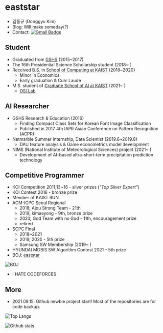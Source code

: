 # eaststar
- 김동규 (Donggyu Kim)
- Blog: Will make someday(?)
- Contact: [![Gmail Badge](https://img.shields.io/badge/Gmail-d14836?style=flat-square&logo=Gmail&logoColor=white&link=mailto:eaststar9979@gmail.com)](mailto:eaststar9979@gmail.com)

## Student
- Graduated from [GSHS](https://www.gs.hs.kr) (2015~2017)
- The 16th Presidential Science Scholarship student (2018~ )
- Received B.S. in [School of Computing at KAIST](https://cs.kaist.ac.kr) (2018~2020)
	- Minor in Economics
	- Early graduation & Cum Laude
- M.S. student of [Graduate School of AI at KAIST](http://gsai.kaist.ac.kr/?lang=ko) (2021~ )
	- [OSI Lab](http://osi.kaist.ac.kr/home/)

## AI Researcher
- GSHS Research & Education (2016)
	- Finding Compact Class Sets for Korean Font Image Classification
	- Published in 2017 4th IAPR Asian Conference on Pattern Recognition (ACPR)
- Netmarble Summer Internship, Data Scientist (2019.6~2019.8)
	- DAU feature analysis & Game econometrics model development
- NIMS (National Institute of Meteorological Sciences) project (2021~ )
	- Development of AI-based ultra-short-term precipitation prediction technology

## Competitive Programmer
- KOI Competition 2011,13~16 - silver prizes (*"Top Silver Expert"*)
- KOI Contest 2016 - bronze prize
- Member of KAIST RUN
- ACM-ICPC Seoul Regional
	- 2018, Ajou Strong Team - 21th
	- 2019, kimaeyong - 9th, bronze prize
	- 2020, God Team with no God - 11th, encouragement prize
	- retired
- SCPC Final
	- 2018~2021
	- 2019, 2020 - 5th prize
	- Samsung SW Membership (2019~ )
- HYUNDAI MOBIS SW Algorithm Contest 2021 - 5th prize
- BOJ: [eaststar](http://icpc.me/eaststar)

![BOJ](http://mazassumnida.wtf/api/v2/generate_badge?boj=eaststar)

- I HATE CODEFORCES

## More
- 2021.08.15. Github newbie project start! Most of the repositories are for code backup.

![Top Langs](https://github-readme-stats.vercel.app/api/top-langs/?username=EaststarKim&layout=compact)

![Github stats](https://github-readme-stats.vercel.app/api?username=EaststarKim)
